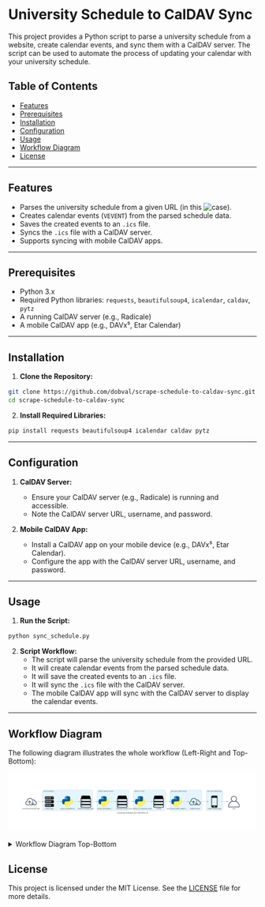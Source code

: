 # University Schedule to CalDAV Sync

This project provides a Python script to parse a university schedule from a website, create calendar events, and sync them with a CalDAV server. The script can be used to automate the process of updating your calendar with your university schedule.

## Table of Contents

- [Features](#features)
- [Prerequisites](#prerequisites)
- [Installation](#installation)
- [Configuration](#configuration)
- [Usage](#usage)
- [Workflow Diagram](#workflow-diagram)
- [License](#license)

---

## Features

- Parses the university schedule from a given URL (in this ![case](https://programm.fdiba.tu-sofia.bg/de/?q=plan_group&week=12&group=339)).
- Creates calendar events (`VEVENT`) from the parsed schedule data.
- Saves the created events to an `.ics` file.
- Syncs the `.ics` file with a CalDAV server.
- Supports syncing with mobile CalDAV apps.

---

## Prerequisites

- Python 3.x
- Required Python libraries: `requests`, `beautifulsoup4`, `icalendar`, `caldav`, `pytz`
- A running CalDAV server (e.g., Radicale)
- A mobile CalDAV app (e.g., DAVx⁵, Etar Calendar)

---

## Installation

1. **Clone the Repository:**

```bash
git clone https://github.com/dobval/scrape-schedule-to-caldav-sync.git
cd scrape-schedule-to-caldav-sync
```

2. **Install Required Libraries:**

```bash
pip install requests beautifulsoup4 icalendar caldav pytz
```

---

## Configuration

1. **CalDAV Server:**
   - Ensure your CalDAV server (e.g., Radicale) is running and accessible.
   - Note the CalDAV server URL, username, and password.

2. **Mobile CalDAV App:**
   - Install a CalDAV app on your mobile device (e.g., DAVx⁵, Etar Calendar).
   - Configure the app with the CalDAV server URL, username, and password.

---

## Usage

1. **Run the Script:**

```bash
python sync_schedule.py
```

2. **Script Workflow:**
   - The script will parse the university schedule from the provided URL.
   - It will create calendar events from the parsed schedule data.
   - It will save the created events to an `.ics` file.
   - It will sync the `.ics` file with the CalDAV server.
   - The mobile CalDAV app will sync with the CalDAV server to display the calendar events.

---

## Workflow Diagram

The following diagram illustrates the whole workflow (Left-Right and Top-Bottom):

   ![Workflow Diagram Left-Right](docs/university_schedule_sync_workflow_lr.png)
   <details>
      <summary>Workflow Diagram Top-Bottom</summary>
      <p align="center">
         <img src="docs/university_schedule_sync_workflow_tb.png" alt="Workflow Diagram Top-Bottom" />
      </p>
   </details>
   <!---
   ![Workflow Diagram Top-Bottom](docs/university_schedule_sync_workflow_tb.png)
   --->
   

## License

This project is licensed under the MIT License. See the [LICENSE](LICENSE) file for more details.

